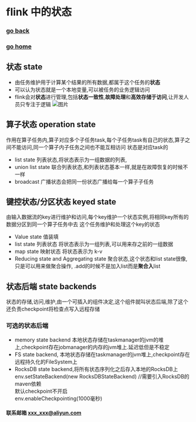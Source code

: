 #  flink 中的状态 
### [go back](/flink.md)      
### [go home](../README.md)     

## 状态 state
+ 由任务维护用于计算某个结果的所有数据,都属于这个任务的**状态**
+ 可以认为状态就是一个本地变量,可以被任务的业务逻辑访问
+ flink会对**状态**进行管理,包括**状态一致性**,**故障处理**和**高效存储于访问**,让开发人员只专注于逻辑
![图片](/static/img/get1.PNG)  


## 算子状态 operation state
作用在算子任务内,算子对应多个子任务task,每个子任务task有自己的状态,算子之间不能访问,同一个算子内子任务之间也不能互相访问
状态是对应task的
+ list state 列表状态,将状态表示为一组数据的列表,
+ union list state 联合列表状态,和列表状态基本一样,就是在故障恢复的时候不一样
+ broadcast 广播状态会把同一份状态广播给每一个算子子任务
## 键控状态/分区状态 keyed state
由输入数据流的key进行维护和访问,每个key维护一个状态实例,将相同key所有的数据分区到同一个算子任务中去
这个任务维护和处理这个key的状态
+ Value state 值装填
+ list state 列表状态 将状态表示为一组列表,可以用来存之前的一组数据
+ map state 映射状态 将状态表示为 k-v
+ Reducing state and Aggregating state 聚合状态,这个状态和list state很像,只是可以用来做聚合操作,
.add的时候不是加入list而是**聚合入**list

## 状态后端 state backends
状态的存储,访问,维护,由一个可插入的组件决定,这个组件就叫状态后端,除了这个还负责checkpoint将检查点写入远程存储
### 可选的状态后端
+ memory state backend 本地状态存储在taskmanager的jvm的堆上,checkpoint存在jobmanager的内存的jvm堆上.延迟低但是不稳定
+ FS state backend, 本地状态存储在taskmanager的jvm堆上,checkpoint存在远程持久化的FileSystem上
+ RocksDB state backend,将所有状态序列化之后存入本地的RocksDB上
env.setStateBackend(new RocksDBStateBackend) //需要引入RocksDB的maven依赖   
默认checkpoint不开启   
env.enableCheckpointing(1000毫秒)

#### 联系邮箱 xxx_xxx@aliyun.com
